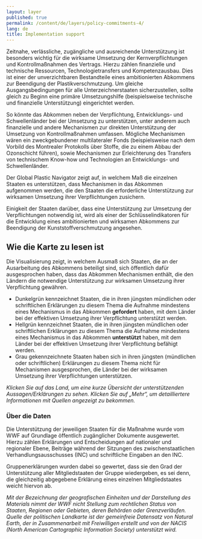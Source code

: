 ```yaml
---
layout: layer
published: true
permalink: /content/de/layers/policy-commitments-4/
lang: de
title: Implementation support
---
```


Zeitnahe, verlässliche, zugängliche und ausreichende Unterstützung ist besonders wichtig für die wirksame Umsetzung der Kernverpflichtungen und Kontrollmaßnahmen des Vertrags. Hierzu zählen finanzielle und technische Ressourcen, Technologietransfers und Kompetenzausbau. Dies ist einer der unverzichtbaren Bestandteile eines ambitionierten Abkommens zur Beendigung der Plastikverschmutzung. Um gleiche Ausgangsbedingungen für alle Unterzeichnerstaaten sicherzustellen, sollte gleich zu Beginn eine primäre Umsetzungshilfe (beispielsweise technische und finanzielle Unterstützung) eingerichtet werden.

So könnte das Abkommen neben der Verpflichtung, Entwicklungs- und Schwellenländer bei der Umsetzung zu unterstützen, unter anderem auch finanzielle und andere Mechanismen zur direkten Unterstützung der Umsetzung von Kontrollmaßnahmen umfassen. Mögliche Mechanismen wären ein zweckgebundener multilateraler Fonds (beispielsweise nach dem Vorbild des Montrealer Protokolls über Stoffe, die zu einem Abbau der Ozonschicht führen), sowie Mechanismen zur Erleichterung des Transfers von technischem Know-how und Technologien an Entwicklungs- und Schwellenländer.

Der Global Plastic Navigator zeigt auf, in welchem Maß die einzelnen Staaten es unterstützen, dass Mechanismen in das Abkommen aufgenommen werden, die den Staaten die erforderliche Unterstützung zur wirksamen Umsetzung ihrer Verpflichtungen zusichern.

Einigkeit der Staaten darüber, dass eine Unterstützung zur Umsetzung der Verpflichtungen notwendig ist, wird als einer der Schlüsselindikatoren für die Entwicklung eines ambitionierten und wirksamen Abkommens zur Beendigung der Kunststoffverschmutzung angesehen.

## Wie die Karte zu lesen ist

Die Visualisierung zeigt, in welchem Ausmaß sich Staaten, die an der Ausarbeitung des Abkommens beteiligt sind, sich öffentlich dafür ausgesprochen haben, dass das Abkommen Mechanismen enthält, die den Ländern die notwendige Unterstützung zur wirksamen Umsetzung ihrer Verpflichtung gewähren.

* Dunkelgrün kennzeichnet Staaten, die in ihren jüngsten mündlichen oder schriftlichen Erklärungen zu diesem Thema die Aufnahme mindestens eines Mechanismus in das Abkommen **gefordert** haben, mit dem Länder bei der effektiven Umsetzung ihrer Verpflichtung unterstützt werden.
* Hellgrün kennzeichnet Staaten, die in ihren jüngsten mündlichen oder schriftlichen Erklärungen zu diesem Thema die Aufnahme mindestens eines Mechanismus in das Abkommen **unterstützt** haben, mit dem Länder bei der effektiven Umsetzung ihrer Verpflichtung befähigt werden.
* Grau gekennzeichnete Staaten haben sich in ihren jüngsten (mündlichen oder schriftlichen) Erklärungen zu diesem Thema nicht für Mechanismen ausgesprochen, die Länder bei der wirksamen Umsetzung ihrer Verpflichtungen unterstützen.

_Klicken Sie auf das Land, um eine kurze Übersicht der unterstützenden Aussagen/Erklärungen zu sehen. Klicken Sie auf „Mehr“, um detailliertere Informationen mit Quellen angezeigt zu bekommen._

### Über die Daten

Die Unterstützung der jeweiligen Staaten für die Maßnahme wurde vom WWF auf Grundlage öffentlich zugänglicher Dokumente ausgewertet. Hierzu zählen Erklärungen und Entscheidungen auf nationaler und regionaler Ebene, Beiträge während der Sitzungen des zwischenstaatlichen Verhandlungsausschusses (INC) und schriftliche Eingaben an den INC.

Gruppenerklärungen wurden dabei so gewertet, dass sie den Grad der Unterstützung aller Mitgliedstaaten der Gruppe wiedergeben, es sei denn, die gleichzeitig abgegebene Erklärung eines einzelnen Mitgliedstaates weicht hiervon ab.

_Mit der Bezeichnung der geografischen Einheiten und der Darstellung des Materials nimmt der WWF nicht Stellung zum rechtlichen Status von Staaten, Regionen oder Gebieten, deren Behörden oder Grenzverläufen. Quelle der politischen Landkarte ist der gemeinfreie Datensatz von Natural Earth, der in Zusammenarbeit mit Freiwilligen erstellt und von der NACIS (North American Cartographic Information Society) unterstützt wird._
